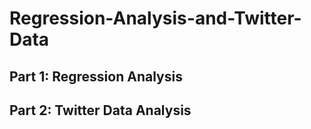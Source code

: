 # Regression-Analysis-and-Twitter-Data

## Part 1:  Regression Analysis

## Part 2:  Twitter Data Analysis
